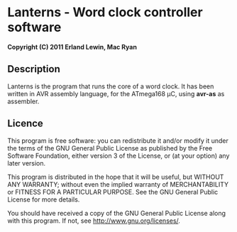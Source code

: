 Lanterns - Word clock controller software
=========================================
__Copyright (C) 2011 Erland Lewin, Mac Ryan__


Description
-----------
Lanterns is the program that runs the core of a word clock. It has 
been written in AVR assembly language, for the ATmega168 µC, using 
__avr-as__ as assembler. 


Licence
-------
This program is free software: you can redistribute it and/or modify
it under the terms of the GNU General Public License as published by
the Free Software Foundation, either version 3 of the License, or
(at your option) any later version.

This program is distributed in the hope that it will be useful,
but WITHOUT ANY WARRANTY; without even the implied warranty of
MERCHANTABILITY or FITNESS FOR A PARTICULAR PURPOSE.  See the
GNU General Public License for more details.

You should have received a copy of the GNU General Public License
along with this program.  If not, see <http://www.gnu.org/licenses/>.
